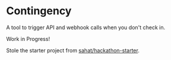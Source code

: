 # Contingency

A tool to trigger API and webhook calls when you don't check in.

Work in Progress!


Stole the starter project from [sahat/hackathon-starter](https://github.com/sahat/hackathon-starter).

